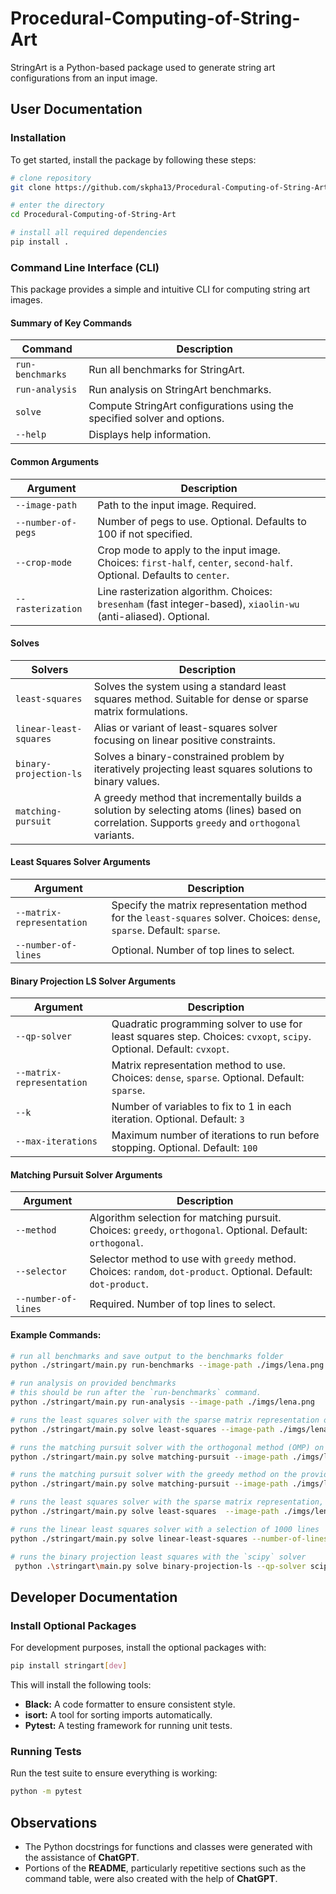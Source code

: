 # Procedural-Computing-of-String-Art

StringArt is a Python-based package used to generate string art configurations from an input image.

## User Documentation

### Installation    

To get started, install the package by following these steps:

```bash
# clone repository
git clone https://github.com/skpha13/Procedural-Computing-of-String-Art.git

# enter the directory 
cd Procedural-Computing-of-String-Art

# install all required dependencies
pip install .
```

### Command Line Interface (CLI)

This package provides a simple and intuitive CLI for computing string art images.

#### Summary of Key Commands 

| **Command**         | **Description**                                                                                                                  |
|---------------------|----------------------------------------------------------------------------------------------------------------------------------|
| `run-benchmarks`    | Run all benchmarks for StringArt.                                                                                                |
| `run-analysis`      | Run analysis on StringArt benchmarks.                                                                                            |
| `solve`             | Compute StringArt configurations using the specified solver and options.                                                         |
| `--help`            | Displays help information.                                                                                                       |

#### Common Arguments

| **Argument**       | **Description**                                                                                                        |
|--------------------|------------------------------------------------------------------------------------------------------------------------|
| `--image-path`     | Path to the input image. Required.                                                                                     |
| `--number-of-pegs` | Number of pegs to use. Optional. Defaults to 100 if not specified.                                                     |
| `--crop-mode`      | Crop mode to apply to the input image. Choices: `first-half`, `center`, `second-half`. Optional. Defaults to `center`. |
| `--rasterization`  | Line rasterization algorithm. Choices: `bresenham` (fast integer-based), `xiaolin-wu` (anti-aliased). Optional.        |

#### Solves

| **Solvers**            | **Description**                                                                                                                                    |
|------------------------|----------------------------------------------------------------------------------------------------------------------------------------------------|
| `least-squares`        | Solves the system using a standard least squares method. Suitable for dense or sparse matrix formulations.                                         |
| `linear-least-squares` | Alias or variant of least-squares solver focusing on linear positive constraints.                                                                  |
| `binary-projection-ls` | Solves a binary-constrained problem by iteratively projecting least squares solutions to binary values.                                            |
| `matching-pursuit`     | A greedy method that incrementally builds a solution by selecting atoms (lines) based on correlation. Supports `greedy` and `orthogonal` variants. |


#### Least Squares Solver Arguments

| **Argument**              | **Description**                                                                                                         |
|---------------------------|-------------------------------------------------------------------------------------------------------------------------|
| `--matrix-representation` | Specify the matrix representation method for the `least-squares` solver. Choices: `dense`, `sparse`. Default: `sparse`. |
| `--number-of-lines`       | Optional. Number of top lines to select.                                                                                |

#### Binary Projection LS Solver Arguments

| **Argument**              | **Description**                                                                                                      |
|---------------------------|----------------------------------------------------------------------------------------------------------------------|
| `--qp-solver`             | Quadratic programming solver to use for least squares step. Choices: `cvxopt`, `scipy`. Optional. Default: `cvxopt`. |
| `--matrix-representation` | Matrix representation method to use. Choices: `dense`, `sparse`. Optional. Default: `sparse`.                        |
| `--k`                     | Number of variables to fix to 1 in each iteration. Optional. Default: `3`                                            |
| `--max-iterations`        | Maximum number of iterations to run before stopping. Optional. Default: `100`                                        |

#### Matching Pursuit Solver Arguments

| **Argument**        | **Description**                                                                                                  |
|---------------------|------------------------------------------------------------------------------------------------------------------|
| `--method`          | Algorithm selection for matching pursuit. Choices: `greedy`, `orthogonal`. Optional. Default: `orthogonal`.      |
| `--selector`        | Selector method to use with `greedy` method. Choices: `random`, `dot-product`. Optional. Default: `dot-product`. |
| `--number-of-lines` | Required. Number of top lines to select.                                                                         |


#### Example Commands:

```bash
# run all benchmarks and save output to the benchmarks folder
python ./stringart/main.py run-benchmarks --image-path ./imgs/lena.png 

# run analysis on provided benchmarks
# this should be run after the `run-benchmarks` command.
python ./stringart/main.py run-analysis --image-path ./imgs/lena.png 

# runs the least squares solver with the sparse matrix representation on the provided image. The number of pegs used will be 100, the crop mode for the image center and the rasterization algorithm xiaolin-wu.
python ./stringart/main.py solve least-squares --image-path ./imgs/lena.png --rasterization xiaolin-wu 

# runs the matching pursuit solver with the orthogonal method (OMP) on the provided image, selecting 1000 lines.
python ./stringart/main.py solve matching-pursuit --image-path ./imgs/lena.png --number-of-lines 1000 --method orthogonal 

# runs the matching pursuit solver with the greedy method on the provided image, using the dot-product heuristic, selecting 1000 lines.
python ./stringart/main.py solve matching-pursuit --image-path ./imgs/lena.png --number-of-lines 1000 --method greedy

# runs the least squares solver with the sparse matrix representation, a crop mode using the first half of the image and a number of pegs of 50
python ./stringart/main.py solve least-squares  --image-path ./imgs/lena.png --crop-mode first-half --number-of-pegs 50 

# runs the linear least squares solver with a selection of 1000 lines
python ./stringart/main.py solve linear-least-squares --number-of-lines 1000 --image-path ./imgs/lena.png --rasterization xiaolin-wu

# runs the binary projection least squares with the `scipy` solver
 python .\stringart\main.py solve binary-projection-ls --qp-solver scipy --k 500 --max-iterations 1 --image-path ./imgs/lena.png
```

## Developer Documentation

### Install Optional Packages

For development purposes, install the optional packages with:

```bash
pip install stringart[dev]
```

This will install the following tools:

- **Black:**  A code formatter to ensure consistent style.
- **isort:**  A tool for sorting imports automatically.
- **Pytest:** A testing framework for running unit tests.

### Running Tests

Run the test suite to ensure everything is working:

```bash
python -m pytest
```

## Observations

- The Python docstrings for functions and classes were generated with the assistance of **ChatGPT**. 
- Portions of the **README**, particularly repetitive sections such as the command table, were also created with the help of **ChatGPT**.